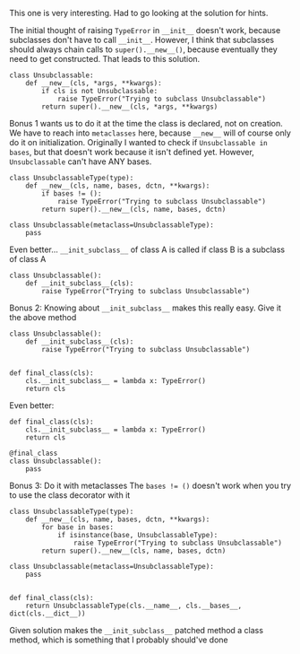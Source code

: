 This one is very interesting. Had to go looking at the solution for hints.

The initial thought of raising `TypeError` in `__init__` doesn't work, because subclasses don't have to call `__init__`. However, I think that subclasses should always chain calls to `super().__new__()`, because eventually they need to get constructed. That leads to this solution.

```
class Unsubclassable:
    def __new__(cls, *args, **kwargs):
        if cls is not Unsubclassable:
            raise TypeError("Trying to subclass Unsubclassable")
        return super().__new__(cls, *args, **kwargs)
```

Bonus 1 wants us to do it at the time the class is declared, not on creation. We have to reach into `metaclasses` here, because `__new__` will of course only do it on initialization. Originally I wanted to check if `Unsubclassable in bases`, but that doesn't work because it isn't defined yet. However, `Unsubclassable` can't have ANY bases.

```
class UnsubclassableType(type):
    def __new__(cls, name, bases, dctn, **kwargs):
        if bases != ():
            raise TypeError("Trying to subclass Unsubclassable")
        return super().__new__(cls, name, bases, dctn)

class Unsubclassable(metaclass=UnsubclassableType):
    pass
```

Even better... `__init_subclass__` of class A is called if class B is a subclass of class A
```
class Unsubclassable():
    def __init_subclass__(cls):
        raise TypeError("Trying to subclass Unsubclassable")
```

Bonus 2: Knowing about `__init_subclass__` makes this really easy. Give it the above method

```
class Unsubclassable():
    def __init_subclass__(cls):
        raise TypeError("Trying to subclass Unsubclassable")


def final_class(cls):
    cls.__init_subclass__ = lambda x: TypeError()
    return cls
```

Even better:

```
def final_class(cls):
    cls.__init_subclass__ = lambda x: TypeError()
    return cls

@final_class
class Unsubclassable():
    pass
```

Bonus 3:
Do it with metaclasses
The `bases != ()` doesn't work when you try to use the class decorator with it
```
class UnsubclassableType(type):
    def __new__(cls, name, bases, dctn, **kwargs):
        for base in bases:
            if isinstance(base, UnsubclassableType):
                raise TypeError("Trying to subclass Unsubclassable")
        return super().__new__(cls, name, bases, dctn)

class Unsubclassable(metaclass=UnsubclassableType):
    pass


def final_class(cls):
    return UnsubclassableType(cls.__name__, cls.__bases__, dict(cls.__dict__))
```


Given solution makes the `__init_subclass__` patched method a class method, which is something that I probably should've done
